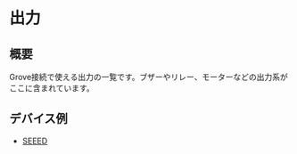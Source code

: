 # 出力

## 概要

Grove接続で使える出力の一覧です。ブザーやリレー、モーターなどの出力系がここに含まれています。

## デバイス例

- [SEEED](https://www.seeedstudio.com/category/Grove-c-1003.html?cat=940)
